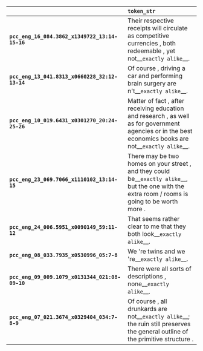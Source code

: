 |                                                 | `token_str`                                                                                                                                               |
|:------------------------------------------------|:----------------------------------------------------------------------------------------------------------------------------------------------------------|
| **`pcc_eng_16_084.3862_x1349722_13:14-15-16`**  | Their respective receipts will circulate as competitive currencies , both redeemable , yet not__``exactly alike``__.                                      |
| **`pcc_eng_13_041.8313_x0660228_32:12-13-14`**  | Of course , driving a car and performing brain surgery are n't__``exactly alike``__.                                                                      |
| **`pcc_eng_10_019.6431_x0301270_20:24-25-26`**  | Matter of fact , after receiving education and research , as well as for government agencies or in the best economics books are not__``exactly alike``__. |
| **`pcc_eng_23_069.7066_x1110102_13:14-15`**     | There may be two homes on your street , and they could be__``exactly alike``__, but the one with the extra room / rooms is going to be worth more .       |
| **`pcc_eng_24_006.5951_x0090149_59:11-12`**     | That seems rather clear to me that they both look__``exactly alike``__.                                                                                   |
| **`pcc_eng_08_033.7935_x0530996_05:7-8`**       | We 're twins and we 're__``exactly alike``__.                                                                                                             |
| **`pcc_eng_09_009.1079_x0131344_021:08-09-10`** | There were all sorts of descriptions , none__``exactly alike``__.                                                                                         |
| **`pcc_eng_07_021.3674_x0329404_034:7-8-9`**    | Of course , all drunkards are not__``exactly alike``__; the ruin still preserves the general outline of the primitive structure .                         |